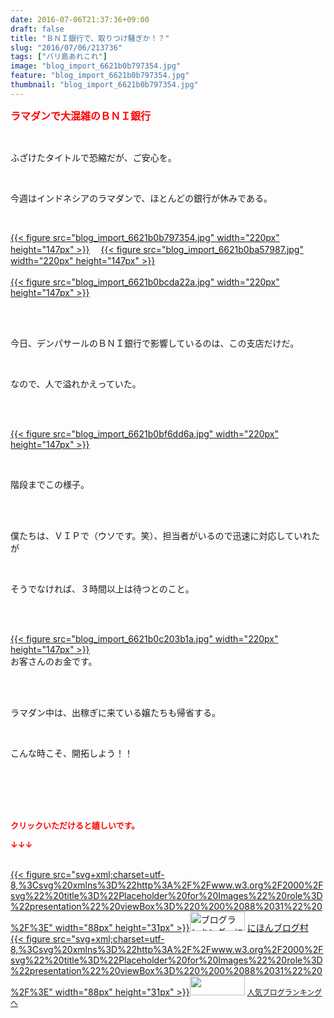 ```yaml
---
date: 2016-07-06T21:37:36+09:00
draft: false
title: "ＢＮＩ銀行で、取りつけ騒ぎか！？"
slug: "2016/07/06/213736"
tags: ["バリ島あれこれ"]
image: "blog_import_6621b0b797354.jpg"
feature: "blog_import_6621b0b797354.jpg"
thumbnail: "blog_import_6621b0b797354.jpg"
---
```

<p><font color="#ff0000" size="3"><strong>ラマダンで大混雑のＢＮＩ銀行</strong></font></p><br/><p>ふざけたタイトルで恐縮だが、ご安心を。</p><br/><p>今週はインドネシアのラマダンで、ほとんどの銀行が休みである。</p><br/><p><a href="blog_import_6621b0b8d2da4.jpg">{{< figure src="blog_import_6621b0b797354.jpg" width="220px" height="147px" >}}</a> 　<a href="blog_import_6621b0bb9efb4.jpg">{{< figure src="blog_import_6621b0ba57987.jpg" width="220px" height="147px" >}}</a> <br/><br/><a href="blog_import_6621b0be27433.jpg">{{< figure src="blog_import_6621b0bcda22a.jpg" width="220px" height="147px" >}}</a> <br/><br/></p><br/><p>今日、デンパサールのＢＮＩ銀行で影響しているのは、この支店だけだ。</p><br/><p>なので、人で溢れかえっていた。</p><br/><br/><p><a href="blog_import_6621b0c0a806b.jpg">{{< figure src="blog_import_6621b0bf6dd6a.jpg" width="220px" height="147px" >}}</a> </p><br/><p>階段までこの様子。</p><br/><br/><p>僕たちは、ＶＩＰで（ウソです。笑）、担当者がいるので迅速に対応していれたが</p><br/><p>そうでなければ、３時間以上は待つとのこと。</p><br/><br/><p><a href="blog_import_6621b0c33fbc7.jpg">{{< figure src="blog_import_6621b0c203b1a.jpg" width="220px" height="147px" >}}</a> <br/>お客さんのお金です。</p><br/><p><br/>ラマダン中は、出稼ぎに来ている嬢たちも帰省する。</p><br/><p>こんな時こそ、開拓しよう！！</p><br/><br/><br/><br/><p><font color="#ff0000" size="2"><strong>クリックいただけると嬉しいです。<br/></strong></font></p><p><font color="#ff0000" size="2"><strong>↓↓↓</strong></font></p><p><br/><a href="http://www.blogmura.com/ranking.html" target="_blank">{{< figure src="svg+xml;charset=utf-8,%3Csvg%20xmlns%3D%22http%3A%2F%2Fwww.w3.org%2F2000%2Fsvg%22%20title%3D%22Placeholder%20for%20Images%22%20role%3D%22presentation%22%20viewBox%3D%220%200%2088%2031%22%20%2F%3E" width="88px" height="31px" >}}<noscript><img border="0" alt="ブログランキング・にほんブログ村へ" src="https://img-proxy.blog-video.jp/images?url=http%3A%2F%2Fwww.blogmura.com%2Fimg%2Fwww88_31.gif" width="88" height="31"></noscript></a> <a href="http://www.blogmura.com/ranking.html" target="_blank">にほんブログ村</a> <br/><a title="人気ブログランキングへ" href="link.php?1804582">{{< figure src="svg+xml;charset=utf-8,%3Csvg%20xmlns%3D%22http%3A%2F%2Fwww.w3.org%2F2000%2Fsvg%22%20title%3D%22Placeholder%20for%20Images%22%20role%3D%22presentation%22%20viewBox%3D%220%200%2088%2031%22%20%2F%3E" width="88px" height="31px" >}}<noscript><img border="0" src="https://blog.with2.net/img/banner/banner_22.gif" width="88" height="31"></noscript></a> <a style="FONT-SIZE: 12px" href="link.php?1804582">人気ブログランキングへ</a> </p>

